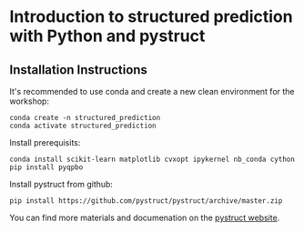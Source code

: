# Introduction to structured prediction with Python and pystruct

## Installation Instructions

It's recommended to use conda and create a new clean environment for the workshop:

    conda create -n structured_prediction
    conda activate structured_prediction

Install prerequisits:

    conda install scikit-learn matplotlib cvxopt ipykernel nb_conda cython
    pip install pyqpbo

Install pystruct from github:

    pip install https://github.com/pystruct/pystruct/archive/master.zip

You can find more materials and documenation on the [pystruct website](http://pystruct.github.io/).
